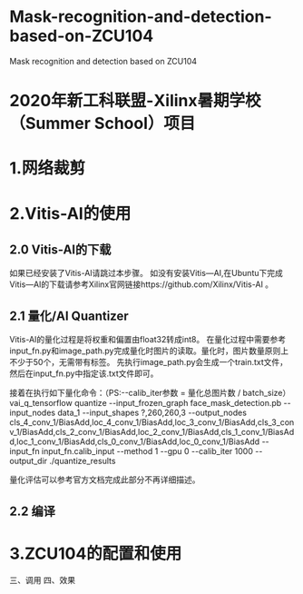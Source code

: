 # Mask-recognition-and-detection-based-on-ZCU104
Mask recognition and detection based on ZCU104


# 2020年新工科联盟-Xilinx暑期学校（Summer School）项目

# 1.网络裁剪

# 2.Vitis-AI的使用
## 2.0 Vitis-AI的下载
  如果已经安装了Vitis-AI请跳过本步骤。
  如没有安装Vitis—AI,在Ubuntu下完成Vitis—AI的下载请参考Xilinx官网链接https://github.com/Xilinx/Vitis-AI 。  
## 2.1 量化/AI Quantizer
  Vitis-AI的量化过程是将权重和偏置由float32转成int8。
  在量化过程中需要参考input_fn.py和image_path.py完成量化时图片的读取。量化时，图片数量原则上不少于50个，无需带有标签。
  先执行image_path.py会生成一个train.txt文件，然后在input_fn.py中指定该.txt文件即可。
  
  接着在执行如下量化命令：（PS:--calib_iter参数 = 量化总图片数 / batch_size）
   vai_q_tensorflow quantize --input_frozen_graph face_mask_detection.pb --input_nodes data_1 --input_shapes ?,260,260,3 --output_nodes cls_4_conv_1/BiasAdd,loc_4_conv_1/BiasAdd,loc_3_conv_1/BiasAdd,cls_3_conv_1/BiasAdd,cls_2_conv_1/BiasAdd,loc_2_conv_1/BiasAdd,cls_1_conv_1/BiasAdd,loc_1_conv_1/BiasAdd,cls_0_conv_1/BiasAdd,loc_0_conv_1/BiasAdd  --input_fn input_fn.calib_input --method 1 --gpu 0 --calib_iter 1000 --output_dir ./quantize_results 

  量化评估可以参考官方文档完成此部分不再详细描述。
## 2.2 编译


# 3.ZCU104的配置和使用

三、调用
四、效果

